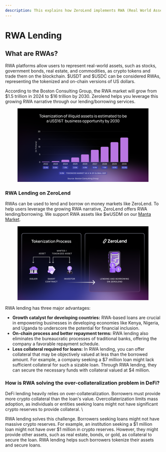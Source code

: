 ```yaml
---
description: This explains how ZeroLend implements RWA (Real World Asset) lending
---
```


# RWA Lending

## What are RWAs?

RWA platforms allow users to represent real-world assets, such as stocks, government bonds, real estate, and commodities, as crypto tokens and trade them on the blockchain. $USDT and $USDC can be considered RWAs, representing the tokenized and on-chain versions of US dollars.

According to the Boston Consulting Group, the RWA market will grow from $1.5 trillion in 2024 to $16 trillion by 2030. Zerolend helps you leverage this growing RWA narrative through our lending/borrowing services.&#x20;

<figure><img src="../.gitbook/assets/ZL Doc - Tokenization of illiquid assets.png" alt=""><figcaption></figcaption></figure>

### RWA Lending on ZeroLend&#x20;

RWAs can be used to lend and borrow on money markets like ZeroLend. To help users leverage the growing RWA narrative, ZeroLend offers RWA lending/borrowing. We support RWA assets like $wUSDM on our [Manta Market](https://app.zerolend.xyz/?marketName=proto\_manta\_v3).&#x20;

<figure><img src="../.gitbook/assets/ZL Doc - Tokenization process.png" alt=""><figcaption></figcaption></figure>



RWA lending has three major advantages:

* **Growth catalyst for developing countries:** RWA-based loans are crucial in empowering businesses in developing economies like Kenya, Nigeria, and Uganda to underscore the potential for financial inclusion.&#x20;
* **On-chain process and better repayment terms:** RWA lending also eliminates the bureaucratic processes of traditional banks, offering the company a favorable repayment schedule.&#x20;
* **Less collateral required for loans:** In RWA lending, you can offer collateral that may be objectively valued at less than the borrowed amount. For example, a company seeking a $7 million loan might lack sufficient collateral for such a sizable loan. Through RWA lending, they can secure the necessary funds with collateral valued at $4 million.&#x20;

### How is RWA solving the over-collateralization problem in DeFi?  &#x20;

DeFi lending heavily relies on over-collateralization. Borrowers must provide more crypto collateral than the loan's value. Overcollaterization limits mass adoption, as individuals or entities seeking loans might not have significant crypto reserves to provide collateral. \


RWA lending solves this challenge. Borrowers seeking loans might not have massive crypto reserves. For example, an institution seeking a $1 million loan might not have over $1 million in crypto reserves. However, they might provide other assets, such as real estate, bonds, or gold, as collateral to secure the loan. RWA lending helps such borrowers tokenize their assets and secure loans.&#x20;





